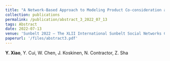 ```yaml
---
title: "A Network-Based Approach to Modeling Product Co-consideration and Choice Relations"
collection: publications
permalink: /publication/abstract_3_2022_07_13
tags: Abstract
date: 2022-07-13
venue: 'Sunbelt 2022 – The XLII International Sunbelt Social Networks Conference, Cairns, Australia, July 12-16, 2022.'
paperurl: '/files/abstract3.pdf'
---
```

**Y. Xiao**, Y. Cui, W. Chen, J. Koskinen, N. Contractor, Z. Sha
